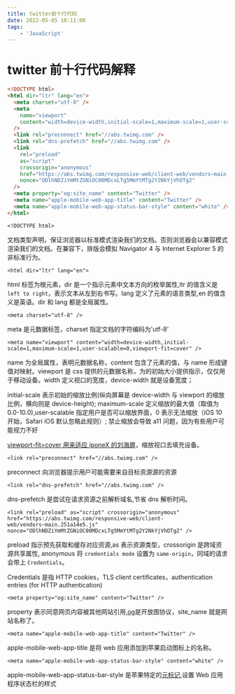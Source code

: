```yaml
---
title: twitter前十行代码
date: 2022-05-05 10:11:08
tags:
	- 'JavaScript'
---
```


# twitter 前十行代码解释

<!--more-->

```html
<!DOCTYPE html>
<html dir="ltr" lang="en">
  <meta charset="utf-8" />
  <meta
    name="viewport"
    content="width=device-width,initial-scale=1,maximum-scale=1,user-scalable=0,viewport-fit=cover"
  />
  <link rel="preconnect" href="//abs.twimg.com" />
  <link rel="dns-prefetch" href="//abs.twimg.com" />
  <link
    rel="preload"
    as="script"
    crossorigin="anonymous"
    href="https://abs.twimg.com/responsive-web/client-web/vendors~main.251a14e5.js"
    nonce="ODlhNDZiYmMtZGNiOC00MDcxLTg5MmYtMTg2Y2NkYjVhOTg2"
  />
  <meta property="og:site_name" content="Twitter" />
  <meta name="apple-mobile-web-app-title" content="Twitter" />
  <meta name="apple-mobile-web-app-status-bar-style" content="white" />
</html>
```

```
<!DOCTYPE html>
```

文档类型声明，保证浏览器以标准模式渲染我们的文档。否则浏览器会以兼容模式渲染我们的文档。在兼容下，排版会模拟 Navigator 4 与 Internet Explorer 5 的非标准行为。

```
<html dir="ltr" lang="en">
```

html 标签为根元素，dir 是一个指示元素中文本方向的枚举属性,ltr 的值含义是`left to right`，表示文本从左到右书写。lang 定义了元素的语言类型,en 的值含义是英语。dir 和 lang 都是全局属性。

```
<meta charset="utf-8" />
```

meta 是元数据标签，charset 指定文档的字符编码为'utf-8'

```
<meta name="viewport" content="width=device-width,initial-scale=1,maximum-scale=1,user-scalable=0,viewport-fit=cover" />
```

name 为全局属性，表明元数据名称，content 包含了元素的值，与 name 形成键值对映射。viewport 是 css 提供的元数据名称，为的初始大小提供指示，仅仅用于移动设备。width 定义视口的宽度，device-width 就是设备宽度；

initial-scale 表示初始的缩放比例(纵向屏幕是 device-width 与 viewport 的缩放比例，横向则是 device-height); maximum-scale 定义缩放的最大值（取值为 0.0-10.0),user-scalable 指定用户是否可以缩放界面，0 表示无法缩放（iOS 10 开始，Safari iOS 默认忽略此规则）;
禁止缩放会导致 a11 问题，因为有些用户可能视力不好

[viewport-fit=cover 用来适应 iponeX 的刘海屏](https://webkit.org/blog/7929/designing-websites-for-iphone-x/)，缩放视口去填充设备。

```
<link rel="preconnect" href="//abs.twimg.com" />
```

preconnect 向浏览器提示用户可能需要来自目标资源源的资源

```
<link rel="dns-prefetch" href="//abs.twimg.com" />
```

dns-prefetch 是尝试在请求资源之前解析域名,节省 dns 解析时间。

```
<link rel="preload" as="script" crossorigin="anonymous" href="https://abs.twimg.com/responsive-web/client-web/vendors~main.251a14e5.js" nonce="ODlhNDZiYmMtZGNiOC00MDcxLTg5MmYtMTg2Y2NkYjVhOTg2" />
```

preload 指示预先获取和缓存对应资源,as 表示资源类型，crossorigin 是跨域资源共享属性, anonymous 将 `credentials mode` 设置为 `same-origin`，同域的请求会带上 `Credentials`。

Credentials 是指 HTTP cookies，TLS client certificates，authentication entries (for HTTP authentication)

```
<meta property="og:site_name" content="Twitter" />
```

property 表示同意网页内容被其他网站引用,[og](https://ogp.me/)是开放图协议，site_name 就是网站名称了。

```
<meta name="apple-mobile-web-app-title" content="Twitter" />
```

apple-mobile-web-app-title 是将 web 应用添加到苹果启动图标上的名称。

```
<meta name="apple-mobile-web-app-status-bar-style" content="white" />
```

apple-mobile-web-app-status-bar-style 是苹果特定的[元标记](https://developer.apple.com/library/archive/documentation/AppleApplications/Reference/SafariHTMLRef/Articles/MetaTags.html),设置 Web 应用程序状态栏的样式
